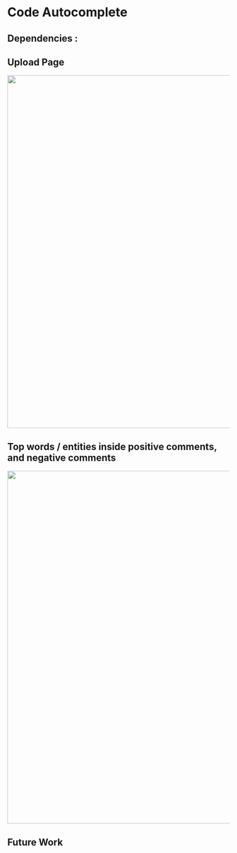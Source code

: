 # Code Autocomplete

## Dependencies :

## Upload Page
<img src = "./figures/01.jpg" width=800>

## Top words / entities inside positive comments, and negative comments
<img src = "./figures/02.jpg" width=800>

## Future Work